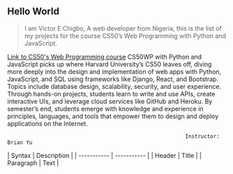 ## Hello World

>I am Victor E Chigbo, A web developer from Nigeria, this is the list of my projects for the course CS50’s Web Programming with Python and JavaScript.

[Link to CS50's Web Programming course](https://cs50.harvard.edu/web/2020/)
CS50WP with Python and JavaScript picks up where Harvard University’s CS50 leaves off, diving more deeply into the design and implementation of web apps with Python, JavaScript, and SQL using frameworks like Django, React, and Bootstrap. Topics include database design, scalability, security, and user experience. Through hands-on projects, students learn to write and use APIs, create interactive UIs, and leverage cloud services like GitHub and Heroku. By semester’s end, students emerge with knowledge and experience in principles, languages, and tools that empower them to design and deploy applications on the Internet.

                                                             
                                                             Instructor: Brian Yu
                                                             
                                                        

  | Syntax | Description |
                                                          | ----------- | ----------- |
                                                          | Header | Title |
                                                          | Paragraph | Text |     
